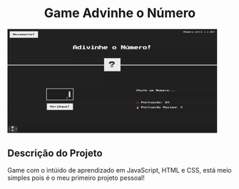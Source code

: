 <h1 align="center">Game Advinhe o Número</h1>

<p aling="center">
<img width ="470" src="assets/to_readme/advinheoNumero.gif">
</p>

## Descrição do Projeto
<p align="left">Game com o intúido de aprendizado em JavaScript, HTML e CSS, está meio simples pois é o meu primeiro projeto pessoal!</p>
